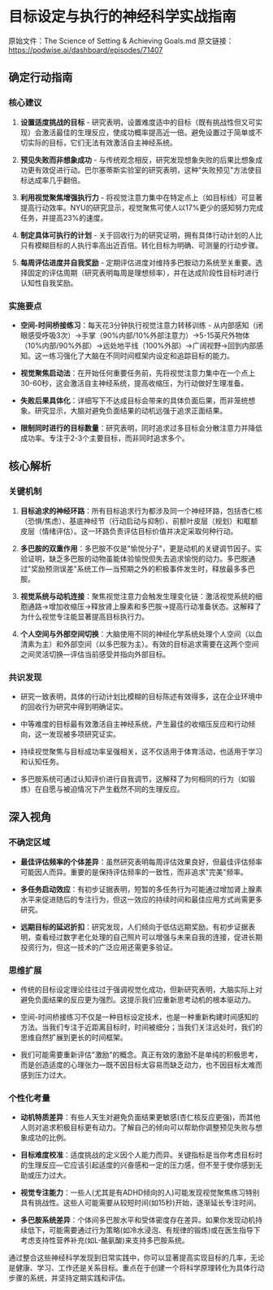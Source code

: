 # 目标设定与执行的神经科学实战指南

原始文件：The Science of Setting & Achieving Goals.md
原文链接：https://podwise.ai/dashboard/episodes/71407

## 确定行动指南

### 核心建议
1. **设置适度挑战的目标** - 研究表明，设置难度适中的目标（既有挑战性但又可实现）会激活最佳的生理反应，使成功概率提高近一倍。避免设置过于简单或不切实际的目标，它们无法有效激活自主神经系统。
   
2. **预见失败而非想象成功** - 与传统观念相反，研究发现想象失败的后果比想象成功更有效促进行动。巴尔塞蒂斯实验室的研究表明，这种"失败预见"方法使目标达成率几乎翻倍。
   
3. **利用视觉聚焦增强执行力** - 将视觉注意力集中在特定点上（如目标线）可显著提高行动效率。NYU的研究显示，视觉聚焦可使人以17%更少的感知努力完成任务，并提高23%的速度。
   
4. **制定具体可执行的计划** - 关于回收行为的研究证明，拥有具体行动计划的人比只有模糊目标的人执行率高出近百倍。转化目标为明确、可测量的行动步骤。
   
5. **每周评估进度并自我奖励** - 定期评估进度对维持多巴胺动力系统至关重要。选择固定的评估周期（研究表明每周是理想频率），并在达成阶段性目标时进行认知性自我奖励。

### 实施要点
- **空间-时间桥接练习**：每天花3分钟执行视觉注意力转移训练 - 从内部感知（闭眼感受呼吸3次）→手掌（90%内部/10%外部注意力）→5-15英尺外物体（10%内部/90%外部）→远处地平线（100%外部）→广阔视野→回到内部感知。这一练习强化了大脑在不同时间框架内设定和追踪目标的能力。

- **视觉聚焦启动法**：在开始任何重要任务前，先将视觉注意力集中在一个点上30-60秒，这会激活自主神经系统，提高收缩压，为行动做好生理准备。

- **失败后果具体化**：详细写下不达成目标会带来的具体负面后果，而非笼统想象。研究显示，大脑对避免负面结果的动机远强于追求正面结果。

- **限制同时进行的目标数量**：研究表明，同时追求过多目标会分散注意力并降低成功率。专注于2-3个主要目标，而非同时追求多个。

## 核心解析

### 关键机制
1. **目标追求的神经环路**：所有目标追求行为都涉及同一个神经环路，包括杏仁核（恐惧/焦虑）、基底神经节（行动启动与抑制）、前额叶皮层（规划）和眶额皮层（情绪评估）。这一环路负责评估目标价值并决定采取何种行动。

2. **多巴胺的双重作用**：多巴胺不仅是"愉悦分子"，更是动机的关键调节因子。实验证明，缺乏多巴胺的动物虽能体验愉悦但失去追求愉悦的动力。多巴胺通过"奖励预测误差"系统工作—当预期之外的积极事件发生时，释放最多多巴胺。

3. **视觉系统与动机连接**：聚焦视觉注意力会触发生理变化链：激活视觉系统的细胞通路→增加收缩压→释放肾上腺素和多巴胺→提高行动准备状态。这解释了为什么视觉专注能显著提高目标执行力。

4. **个人空间与外部空间切换**：大脑使用不同的神经化学系统处理个人空间（以血清素为主）和外部空间（以多巴胺为主）。有效的目标追求需要在这两个空间之间灵活切换—评估当前感受并指向外部目标。

### 共识发现
- 研究一致表明，具体的行动计划比模糊的目标陈述有效得多，这在企业环境中的回收行为研究中得到明确证实。

- 中等难度的目标最有效激活自主神经系统，产生最佳的收缩压反应和行动倾向，这一发现被多项研究证实。

- 持续视觉聚焦与目标成功率呈强相关，这不仅适用于体育活动，也适用于学习和认知任务。

- 多巴胺系统可通过认知评价进行自我调节，这解释了为何相同的行为（如锻炼）在自愿与被迫情况下产生截然不同的生理反应。

## 深入视角

### 不确定区域
- **最佳评估频率的个体差异**：虽然研究表明每周评估效果良好，但最佳评估频率可能因人而异。重要的是保持评估频率的一致性，而非追求"完美"频率。

- **多任务启动效应**：有初步证据表明，短暂的多任务行为可能通过增加肾上腺素水平来促进随后的专注行为，但这一效应的持续时间和最佳应用方式尚需更多研究。

- **远期目标的延迟折扣**：研究发现，人们倾向于低估远期奖励。有初步证据表明，查看经过数字老化处理的自己照片可以增强与未来自我的连接，促进长期投资行为，但这一技术的广泛应用还需更多验证。

### 思维扩展
- 传统的目标设定理论往往过于强调视觉化成功，但新研究表明，大脑实际上对避免负面结果的反应更为强烈。这提示我们应重新思考动机的根本驱动力。

- 空间-时间桥接练习不仅是一种目标设定技术，也是一种重新构建时间感知的方法。当我们专注于近距离目标时，时间被细分；当我们关注远处时，我们的思维自然扩展到更长的时间框架。

- 我们可能需要重新评估"激励"的概念。真正有效的激励不是单纯的积极思考，而是创造适度的心理张力—既不因目标太容易而缺乏动力，也不因目标太难而感到压力过大。

### 个性化考量
- **动机特质差异**：有些人天生对避免负面结果更敏感(杏仁核反应更强)，而其他人则对追求积极目标更有动力。了解自己的倾向可以帮助你调整预见失败与想象成功的比例。

- **目标难度校准**：适度挑战的定义因个人能力而异。关键指标是当你考虑目标时的生理反应—它应该引起适度的兴奋感和一定的压力感，但不至于使你感到无助或压力过大。

- **视觉专注能力**：一些人(尤其是有ADHD倾向的人)可能发现视觉聚焦练习特别具有挑战性。这些人可能需要从较短时间(如15秒)开始，逐渐延长专注时间。

- **多巴胺系统差异**：个体间多巴胺水平和受体密度存在差异。如果你发现动机持续低下，可能需要通过行为策略(如冷水浸泡、有规律的锻炼)或在医生指导下考虑支持性营养补充(如L-酪氨酸)来支持多巴胺系统。

通过整合这些神经科学发现到日常实践中，你可以显著提高实现目标的几率，无论是健康、学习、工作还是关系目标。重点在于创建一个将科学原理转化为具体行动步骤的系统，并坚持定期实践和评估。
